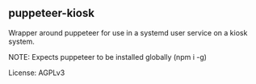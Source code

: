 puppeteer-kiosk
---

Wrapper around puppeteer for use in a systemd user service on a kiosk system.

NOTE: Expects puppeteer to be installed globally (npm i -g)

License: AGPLv3
